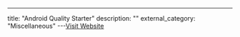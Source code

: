 ---
title: "Android Quality Starter"
description: ""
external_category: "Miscellaneous"
---[Visit Website](https://github.com/pwittchen/android-quality-starter)

